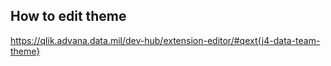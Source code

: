 
## How to edit theme
https://qlik.advana.data.mil/dev-hub/extension-editor/#qext{j4-data-team-theme}